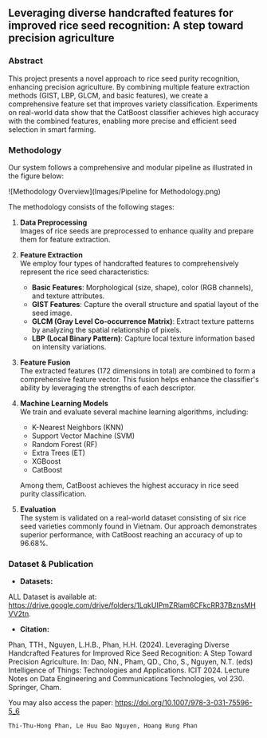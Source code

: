 ## Leveraging diverse handcrafted features for improved rice seed recognition: A step toward precision agriculture

### Abstract

This project presents a novel approach to rice seed purity recognition, enhancing precision agriculture. By combining multiple feature extraction methods (GIST, LBP, GLCM, and basic features), we create a comprehensive feature set that improves variety classification. Experiments on real-world data show that the CatBoost classifier achieves high accuracy with the combined features, enabling more precise and efficient seed selection in smart farming.

### Methodology

Our system follows a comprehensive and modular pipeline as illustrated in the figure below:

![Methodology Overview](Images/Pipeline for Methodology.png)

The methodology consists of the following stages:

1. **Data Preprocessing**  
   Images of rice seeds are preprocessed to enhance quality and prepare them for feature extraction.

2. **Feature Extraction**  
   We employ four types of handcrafted features to comprehensively represent the rice seed characteristics:  
   - **Basic Features**: Morphological (size, shape), color (RGB channels), and texture attributes.  
   - **GIST Features**: Capture the overall structure and spatial layout of the seed image.  
   - **GLCM (Gray Level Co-occurrence Matrix)**: Extract texture patterns by analyzing the spatial relationship of pixels.  
   - **LBP (Local Binary Pattern)**: Capture local texture information based on intensity variations.

3. **Feature Fusion**  
   The extracted features (172 dimensions in total) are combined to form a comprehensive feature vector. This fusion helps enhance the classifier's ability by leveraging the strengths of each descriptor.

4. **Machine Learning Models**  
   We train and evaluate several machine learning algorithms, including:  
   - K-Nearest Neighbors (KNN)  
   - Support Vector Machine (SVM)  
   - Random Forest (RF)  
   - Extra Trees (ET)  
   - XGBoost  
   - CatBoost  

   Among them, CatBoost achieves the highest accuracy in rice seed purity classification.

5. **Evaluation**  
   The system is validated on a real-world dataset consisting of six rice seed varieties commonly found in Vietnam. Our approach demonstrates superior performance, with CatBoost reaching an accuracy of up to 96.68%.

### Dataset & Publication

- **Datasets:**

ALL Dataset is available at: https://drive.google.com/drive/folders/1LqkUIPmZRlam6CFkcRR37BznsMHVV2tn.

- **Citation:**

Phan, TTH., Nguyen, L.H.B., Phan, H.H. (2024). Leveraging Diverse Handcrafted Features for Improved Rice Seed Recognition: A Step Toward Precision Agriculture. In: Dao, NN., Pham, QD., Cho, S., Nguyen, N.T. (eds) Intelligence of Things: Technologies and Applications. ICIT 2024. Lecture Notes on Data Engineering and Communications Technologies, vol 230. Springer, Cham.

You may also access the paper: https://doi.org/10.1007/978-3-031-75596-5_6

```
Thi-Thu-Hong Phan, Le Huu Bao Nguyen, Hoang Hung Phan 
```
